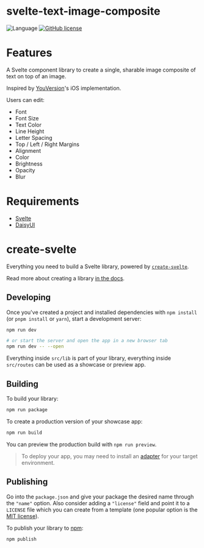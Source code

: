 # svelte-text-image-composite
![Language](https://img.shields.io/badge/language-Svelte-orange.svg)
[![GitHub license](https://img.shields.io/badge/license-MIT-blue.svg)](https://github.com/sillsdev/svelte-text-image-composite/blob/master/LICENSE.md)

# Features
A Svelte component library to create a single, sharable image composite of text on top of an image.

Inspired by [YouVersion](https://www.youversion.com)'s iOS implementation.  

Users can edit:

* Font
* Font Size
* Text Color
* Line Height
* Letter Spacing
* Top / Left / Right Margins
* Alignment
* Color
* Brightness
* Opacity
* Blur

# Requirements
* [Svelte](https://svelte.dev/)
* [DaisyUI](https://daisyui.com/)

# create-svelte

Everything you need to build a Svelte library, powered by [`create-svelte`](https://github.com/sveltejs/kit/tree/master/packages/create-svelte).

Read more about creating a library [in the docs](https://kit.svelte.dev/docs/packaging).

## Developing

Once you've created a project and installed dependencies with `npm install` (or `pnpm install` or `yarn`), start a development server:

```bash
npm run dev

# or start the server and open the app in a new browser tab
npm run dev -- --open
```

Everything inside `src/lib` is part of your library, everything inside `src/routes` can be used as a showcase or preview app.

## Building

To build your library:

```bash
npm run package
```

To create a production version of your showcase app:

```bash
npm run build
```

You can preview the production build with `npm run preview`.

> To deploy your app, you may need to install an [adapter](https://kit.svelte.dev/docs/adapters) for your target environment.

## Publishing

Go into the `package.json` and give your package the desired name through the `"name"` option. Also consider adding a `"license"` field and point it to a `LICENSE` file which you can create from a template (one popular option is the [MIT license](https://opensource.org/license/mit/)).

To publish your library to [npm](https://www.npmjs.com):

```bash
npm publish
```
